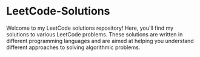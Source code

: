 # LeetCode-Solutions

Welcome to my LeetCode solutions repository! Here, you'll find my solutions to various LeetCode problems. These solutions are written in different programming languages and are aimed at helping you understand different approaches to solving algorithmic problems.
